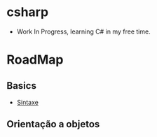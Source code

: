 # csharp
- Work In Progress, learning C# in my free time.
# RoadMap
## Basics
- [Sintaxe](https://github.com/leefell/csharp/tree/main/Sintaxe)
## Orientação a objetos
